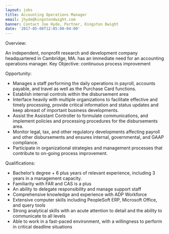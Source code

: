 ```yaml
---
layout: jobs
title: Accounting Operations Manager
email: jhyde@kingstondwight.com
banner: Contact Joe Hyde, Partner, Kingston Dwight
date: '2017-05-08T12:05:00-04:00'
---
```



Overview:

An independent, nonprofit research and development company headquartered in Cambridge, MA. has an immediate need for an accounting operations manager. Key Objective:  continuous process improvement

Opportunity:

* Manages a staff performing the daily operations in payroll, accounts payable, and travel  as well as the Purchase Card functions.
* Establish internal controls within the disbursement area
* Interface heavily with multiple organizations to facilitate effective and timely processing, provide critical information and status updates and keep abreast of important business developments.
* Assist the Assistant Controller to formulate communications, and implement policies and processing procedures for the disbursements area.
* Monitor legal, tax, and other regulatory developments affecting payroll and other disbursements and ensures internal, governmental, and GAAP compliance.
* Participate in organizational strategies and management processes that contribute to on-going process improvement.

Qualifications:

* Bachelor’s degree + 6 plus years of relevant experience, including 3 years in a management capacity.
* Familiarity with FAR and CAS is a plus
* An ability to delegate responsibility and manage support staff
* Comprehensive knowledge and experience with ADP Workforce
* Extensive computer skills including PeopleSoft ERP, Microsoft Office, and query tools
* Strong analytical skills with an acute attention to detail and the ability to communicate to all levels
* Able to work in a fast-paced environment, with a willingness to perform in critical deadline situations

